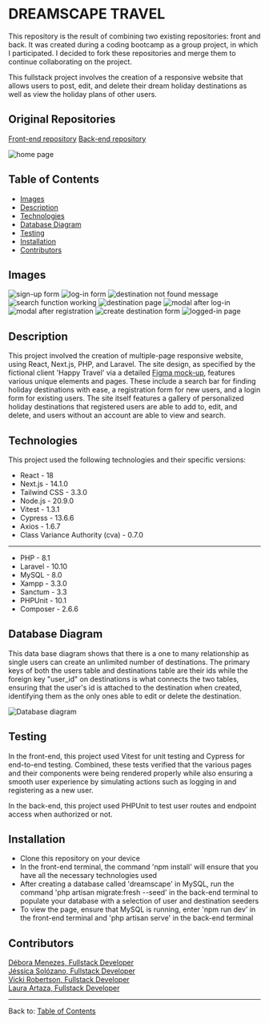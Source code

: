 # DREAMSCAPE TRAVEL  

This repository is the result of combining two existing repositories: front and back. It was created during a coding bootcamp as a group project, in which I participated. I decided to fork these repositories and merge them to continue collaborating on the project.

This fullstack project involves the creation of a responsive website that allows users to post, edit, and delete their dream holiday destinations as well as view the holiday plans of other users. 

## Original Repositories
[Front-end repository](https://github.com/vicki-robertson/dreamscape-front)
[Back-end repository](https://github.com/Jasz-17/dreamscape_back)

![home page](./front/public/assets/images/main-image.png)

## Table of Contents

- [Images](#images)
- [Description](#description)
- [Technologies](#technologies)
- [Database Diagram](#databasediagram)
- [Testing](#testing)
- [Installation](#installation)
- [Contributors](#contributors)

## Images

![sign-up form](./front/public/assets/images/sign-up.png)
![log-in form](./front/public/assets/images/log-in.png)
![destination not found message](./front/public/assets/images/not-found.png)
![search function working](./front/public/assets/images/search.png)
![destination page](./front/public/assets/images/destination-page.png)
![modal after log-in](./front/public/assets/images/modal.png)
![modal after registration](./front/public/assets/images/modal-mobile.png)
![create destination form](./front/public/assets/images/create-dest.png)
![logged-in page](./front/public/assets/images/logged-in.png)


## Description

This project involved the creation of multiple-page responsive website, using React, Next.js, PHP, and Laravel. The site design, as specified by the fictional client 'Happy Travel' via a detailed [Figma mock-up](https://www.figma.com/file/twPJOzEo5hZJZ7srsEt10y/HappyTravel?type=design&node-id=4-1343&mode=design&t=Ws3hTyk3DDJ71bok-0), features various unique elements and pages. These include a search bar for finding holiday destinations with ease, a registration form for new users, and a login form for existing users. The site itself features a gallery of personalized holiday destinations that registered users are able to add to, edit, and delete, and users without an account are able to view and search. 


## Technologies 
This project used the following technologies and their specific versions:

- React - 18
- Next.js - 14.1.0
- Tailwind CSS - 3.3.0
- Node.js - 20.9.0
- Vitest - 1.3.1
- Cypress - 13.6.6
- Axios - 1.6.7
- Class Variance Authority (cva) - 0.7.0 
-----
- PHP - 8.1
- Laravel - 10.10
- MySQL - 8.0
- Xampp - 3.3.0
- Sanctum - 3.3
- PHPUnit - 10.1
- Composer - 2.6.6

## Database Diagram
This data base diagram shows that there is a one to many relationship as single users can create an unlimited number of destinations. The primary keys of both the users table and destinations table are their ids while the foreign key "user_id" on destinations is what connects the two tables, ensuring that the user's id is attached to the destination when created, identifying them as the only ones able to edit or delete the destination. 

   
![Database diagram](/front/public/assets/images/database.png)


## Testing
In the front-end, this project used Vitest for unit testing and Cypress for end-to-end testing. Combined, these tests verified that the various pages and their components were being rendered properly while also ensuring a smooth user experience by simulating actions such as logging in and registering as a new user. 

In the back-end, this project used PHPUnit to test user routes and endpoint access when authorized or not.

## Installation

- Clone this repository on your device
- In the front-end terminal, the command 'npm install' will ensure that you have all the necessary technologies used 
- After creating a database called 'dreamscape' in MySQL, run the command 'php artisan migrate:fresh --seed' in the back-end terminal to populate your database with a selection of user and destination seeders   
- To view the page, ensure that MySQL is running, enter 'npm run dev' in the front-end terminal and 'php artisan serve' in the back-end terminal

## Contributors

[Débora Menezes, Fullstack Developer](https://github.com/debora-smb) <br>
[Jéssica Solózano, Fullstack Developer](https://github.com/jazs-17) <br>
[Vicki Robertson, Fullstack Developer](https://github.com/vicki-robertson) <br>
[Laura Artaza, Fullstack Developer](https://github.com/lolamindi) <br>

---

Back to: [Table of Contents](#table-of-contents)
